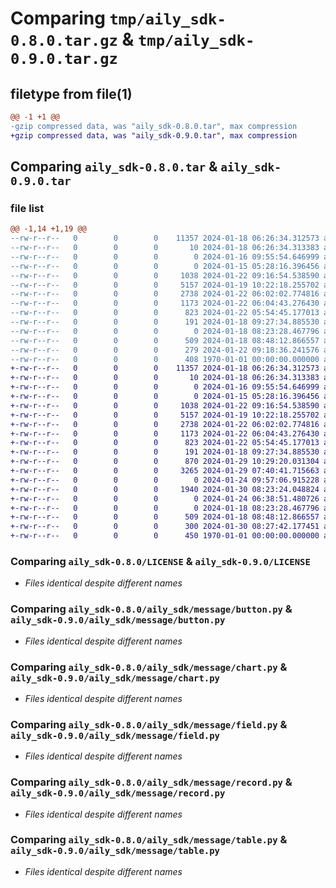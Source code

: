 # Comparing `tmp/aily_sdk-0.8.0.tar.gz` & `tmp/aily_sdk-0.9.0.tar.gz`

## filetype from file(1)

```diff
@@ -1 +1 @@
-gzip compressed data, was "aily_sdk-0.8.0.tar", max compression
+gzip compressed data, was "aily_sdk-0.9.0.tar", max compression
```

## Comparing `aily_sdk-0.8.0.tar` & `aily_sdk-0.9.0.tar`

### file list

```diff
@@ -1,14 +1,19 @@
--rw-r--r--   0        0        0    11357 2024-01-18 06:26:34.312573 aily_sdk-0.8.0/LICENSE
--rw-r--r--   0        0        0       10 2024-01-18 06:26:34.313383 aily_sdk-0.8.0/README.md
--rw-r--r--   0        0        0        0 2024-01-16 09:55:54.646999 aily_sdk-0.8.0/aily_sdk/__init__.py
--rw-r--r--   0        0        0        0 2024-01-15 05:28:16.396456 aily_sdk-0.8.0/aily_sdk/message/__init__.py
--rw-r--r--   0        0        0     1038 2024-01-22 09:16:54.538590 aily_sdk-0.8.0/aily_sdk/message/button.py
--rw-r--r--   0        0        0     5157 2024-01-19 10:22:18.255702 aily_sdk-0.8.0/aily_sdk/message/chart.py
--rw-r--r--   0        0        0     2738 2024-01-22 06:02:02.774816 aily_sdk-0.8.0/aily_sdk/message/field.py
--rw-r--r--   0        0        0     1173 2024-01-22 06:04:43.276430 aily_sdk-0.8.0/aily_sdk/message/record.py
--rw-r--r--   0        0        0      823 2024-01-22 05:54:45.177013 aily_sdk-0.8.0/aily_sdk/message/table.py
--rw-r--r--   0        0        0      191 2024-01-18 09:27:34.885530 aily_sdk-0.8.0/aily_sdk/message/utils.py
--rw-r--r--   0        0        0        0 2024-01-18 08:23:28.467796 aily_sdk-0.8.0/aily_sdk/util/__init__.py
--rw-r--r--   0        0        0      509 2024-01-18 08:48:12.866557 aily_sdk-0.8.0/aily_sdk/util/channel_context.py
--rw-r--r--   0        0        0      279 2024-01-22 09:18:36.241576 aily_sdk-0.8.0/pyproject.toml
--rw-r--r--   0        0        0      408 1970-01-01 00:00:00.000000 aily_sdk-0.8.0/PKG-INFO
+-rw-r--r--   0        0        0    11357 2024-01-18 06:26:34.312573 aily_sdk-0.9.0/LICENSE
+-rw-r--r--   0        0        0       10 2024-01-18 06:26:34.313383 aily_sdk-0.9.0/README.md
+-rw-r--r--   0        0        0        0 2024-01-16 09:55:54.646999 aily_sdk-0.9.0/aily_sdk/__init__.py
+-rw-r--r--   0        0        0        0 2024-01-15 05:28:16.396456 aily_sdk-0.9.0/aily_sdk/message/__init__.py
+-rw-r--r--   0        0        0     1038 2024-01-22 09:16:54.538590 aily_sdk-0.9.0/aily_sdk/message/button.py
+-rw-r--r--   0        0        0     5157 2024-01-19 10:22:18.255702 aily_sdk-0.9.0/aily_sdk/message/chart.py
+-rw-r--r--   0        0        0     2738 2024-01-22 06:02:02.774816 aily_sdk-0.9.0/aily_sdk/message/field.py
+-rw-r--r--   0        0        0     1173 2024-01-22 06:04:43.276430 aily_sdk-0.9.0/aily_sdk/message/record.py
+-rw-r--r--   0        0        0      823 2024-01-22 05:54:45.177013 aily_sdk-0.9.0/aily_sdk/message/table.py
+-rw-r--r--   0        0        0      191 2024-01-18 09:27:34.885530 aily_sdk-0.9.0/aily_sdk/message/utils.py
+-rw-r--r--   0        0        0      870 2024-01-29 10:29:20.031304 aily_sdk-0.9.0/aily_sdk/openapi/__init__.py
+-rw-r--r--   0        0        0     3265 2024-01-29 07:40:41.715663 aily_sdk-0.9.0/aily_sdk/openapi/data.py
+-rw-r--r--   0        0        0        0 2024-01-24 09:57:06.915228 aily_sdk-0.9.0/aily_sdk/openapi/intent.py
+-rw-r--r--   0        0        0     1940 2024-01-30 08:23:24.048824 aily_sdk-0.9.0/aily_sdk/openapi/meta.py
+-rw-r--r--   0        0        0        0 2024-01-24 06:38:51.480726 aily_sdk-0.9.0/aily_sdk/openapi/skill.py
+-rw-r--r--   0        0        0        0 2024-01-18 08:23:28.467796 aily_sdk-0.9.0/aily_sdk/util/__init__.py
+-rw-r--r--   0        0        0      509 2024-01-18 08:48:12.866557 aily_sdk-0.9.0/aily_sdk/util/channel_context.py
+-rw-r--r--   0        0        0      300 2024-01-30 08:27:42.177451 aily_sdk-0.9.0/pyproject.toml
+-rw-r--r--   0        0        0      450 1970-01-01 00:00:00.000000 aily_sdk-0.9.0/PKG-INFO
```

### Comparing `aily_sdk-0.8.0/LICENSE` & `aily_sdk-0.9.0/LICENSE`

 * *Files identical despite different names*

### Comparing `aily_sdk-0.8.0/aily_sdk/message/button.py` & `aily_sdk-0.9.0/aily_sdk/message/button.py`

 * *Files identical despite different names*

### Comparing `aily_sdk-0.8.0/aily_sdk/message/chart.py` & `aily_sdk-0.9.0/aily_sdk/message/chart.py`

 * *Files identical despite different names*

### Comparing `aily_sdk-0.8.0/aily_sdk/message/field.py` & `aily_sdk-0.9.0/aily_sdk/message/field.py`

 * *Files identical despite different names*

### Comparing `aily_sdk-0.8.0/aily_sdk/message/record.py` & `aily_sdk-0.9.0/aily_sdk/message/record.py`

 * *Files identical despite different names*

### Comparing `aily_sdk-0.8.0/aily_sdk/message/table.py` & `aily_sdk-0.9.0/aily_sdk/message/table.py`

 * *Files identical despite different names*

